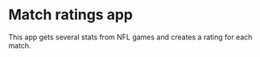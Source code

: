 # Match ratings app

This app gets several stats from NFL games and creates a rating for each match.
